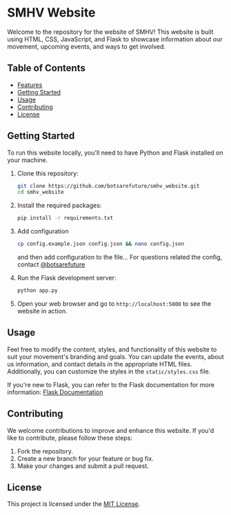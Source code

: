 # SMHV Website

Welcome to the repository for the website of SMHV! This website is built using HTML, CSS, JavaScript, and Flask to showcase information about our movement, upcoming events, and ways to get involved.

## Table of Contents

- [Features](#features)
- [Getting Started](#getting-started)
- [Usage](#usage)
- [Contributing](#contributing)
- [License](#license)

## Getting Started

To run this website locally, you'll need to have Python and Flask installed on your machine.

1. Clone this repository:

    ```bash
    git clone https://github.com/botsarefuture/smhv_website.git
    cd smhv_website
    ```

2. Install the required packages:

    ```bash
    pip install -r requirements.txt
    ```

3. Add configuration
   
     ```bash
    cp config.example.json config.json && nano config.json
    ```

     and then add configuration to the file... For questions related the config, contact [@botsarefuture](https://github.com/botsarefuture)
     
5. Run the Flask development server:

    ```bash
    python app.py
    ```

4. Open your web browser and go to `http://localhost:5000` to see the website in action.

## Usage

Feel free to modify the content, styles, and functionality of this website to suit your movement's branding and goals. You can update the events, about us information, and contact details in the appropriate HTML files. Additionally, you can customize the styles in the `static/styles.css` file.

If you're new to Flask, you can refer to the Flask documentation for more information: [Flask Documentation](https://flask.palletsprojects.com/)

## Contributing

We welcome contributions to improve and enhance this website. If you'd like to contribute, please follow these steps:

1. Fork the repository.
2. Create a new branch for your feature or bug fix.
3. Make your changes and submit a pull request.

## License

This project is licensed under the [MIT License](LICENSE).
